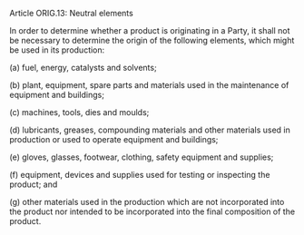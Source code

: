 Article ORIG.13: Neutral elements

In order to determine whether a product is originating in a Party, it shall not be necessary to determine the origin of the following elements, which might be used in its production:

(a)	fuel, energy, catalysts and solvents;

(b)	plant, equipment, spare parts and materials used in the maintenance of equipment and buildings;

(c)	machines, tools, dies and moulds;

(d)	lubricants, greases, compounding materials and other materials used in production or used to operate equipment and buildings;

(e)	gloves, glasses, footwear, clothing, safety equipment and supplies;

(f)	equipment, devices and supplies used for testing or inspecting the product; and

(g)	other materials used in the production which are not incorporated into the product nor intended to be incorporated into the final composition of the product.
